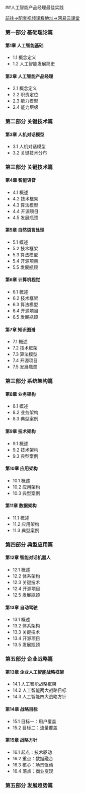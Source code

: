 ##人工智能产品经理最佳实践

[前往->配套视频课程地址->网易云课堂](http://study.163.com/course/courseMain.htm?courseId=1005046025&utm_campaign=commission&utm_source=cp-1016839500&utm_medium=share)

### 第一部分	 基础理论篇 ###
#### 第1章 人工智能基础 ####
- 1.1 概念定义	
- 1.2 人工智能发展简史
#### 第2章 人工智能产品经理 ####
- 2.1 概念定义
- 2.2 职责定位
- 2.3 能力模型
- 2.4 能力层级
### 第二部分 关键技术篇 ###
#### 第3章 人机对话模型 ####
- 3.1 人机对话模型
- 3.2 关键技术分布
### 第三部分 关键技术篇 ###
#### 第4章 智能语音 ####
- 4.1 概述	
- 4.2 技术框架
- 4.3 算法模型
- 4.4 开源项目
- 4.5 发展瓶颈
#### 第5章 自然语言处理 ####
- 5.1 概述
- 5.2 技术框架
- 5.3 算法模型
- 5.4 开源项目
- 5.5 发展瓶颈
#### 第6章 计算机视觉 ####
- 6.1 概述
- 6.2 技术框架
- 6.3 算法模型
- 6.4 开源项目
- 6.5 发展瓶颈
#### 第7章 知识图谱 ####
- 7.1 概述
- 7.2 技术框架
- 7.3 算法模型
- 7.4 开源项目
- 7.5 发展瓶颈
### 第三部分 系统架构篇 ###
#### 第8章 业务架构 ####
- 8.1 概述
- 8.2 业务架构
- 8.3 典型案例
#### 第9章 技术架构 ####
- 9.1 概述
- 9.2 技术架构
- 9.3 典型案例
#### 第10章 应用架构 ####
- 10.1 概述
- 10.2 应用架构
- 10.3 典型案例
#### 第11章 数据架构 ####
- 11.1 概述
- 11.2 应用架构
- 11.3 典型案例 
### 第四部分 典型应用篇 ###
#### 第12章 智能对话机器人 ####
- 12.1 概述
- 12.2 体系架构
- 12.3 关键技术 
- 12.4 开源项目
- 12.5 发展瓶颈
#### 第13章 自动驾驶 ####
- 13.1 概述
- 13.2 体系架构
- 13.3 关键技术 
- 13.4 开源项目
- 13.5 发展瓶颈
### 第五部分 企业战略篇 ###
#### 第13章 企业人工智能战略框架 ####
- 14.1 人工智能战略框架
- 14.2 人工智能两大战略目标
- 14.3 人工智能四大战略方针
#### 第14章 战略目标 ####
- 15.1 目标一：用户覆盖
- 15.2 目标二：流量覆盖
#### 第15章 战略方针 ####
- 16.1 起点：技术驱动
- 16.2 重点：数据融合
- 16.3 核心：场景驱动
- 16.4 落点：商业变现

### 第五部分 发展趋势篇 ###

